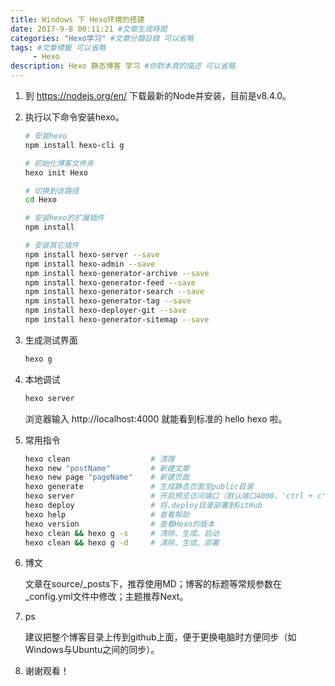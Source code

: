 ```yaml
---
title: Windows 下 Hexo环境的搭建
date: 2017-9-8 00:11:21 #文章生成時間
categories: "Hexo学习" #文章分類目錄 可以省略
tags: #文章標籤 可以省略
     - Hexo
description: Hexo 静态博客 学习 #你對本頁的描述 可以省略
---
```


1. 到 https://nodejs.org/en/ 下载最新的Node并安装，目前是v8.4.0。

2. 执行以下命令安装hexo。

    ``` bash
    # 安装hexo
    npm install hexo-cli g

    # 初始化博客文件夹
    hexo init Hexo

    # 切换到该路径
    cd Hexo

    # 安装hexo的扩展插件
    npm install

    # 安装其它插件
    npm install hexo-server --save
    npm install hexo-admin --save
    npm install hexo-generator-archive --save
    npm install hexo-generator-feed --save
    npm install hexo-generator-search --save
    npm install hexo-generator-tag --save
    npm install hexo-deployer-git --save
    npm install hexo-generator-sitemap --save
    ```

3. 生成测试界面    

    ``` bash
    hexo g
    ```

4. 本地调试    

    ``` bash
    hexo server
    ```
    浏览器输入 http://localhost:4000 就能看到标准的 hello hexo 啦。

5. 常用指令

    ``` bash
    hexo clean                  # 清理
    hexo new "postName"         # 新建文章
    hexo new page "pageName"    # 新建页面
    hexo generate               # 生成静态页面至public目录
    hexo server                 # 开启预览访问端口（默认端口4000，'ctrl + c'关闭server）
    hexo deploy                 # 将.deploy目录部署到GitHub
    hexo help                   # 查看帮助
    hexo version                # 查看Hexo的版本
    hexo clean && hexo g -s     # 清除、生成、启动
    hexo clean && hexo g -d     # 清除、生成、部署
    ```

6. 博文

     文章在source/_posts下，推荐使用MD；博客的标题等常规参数在_config.yml文件中修改；主题推荐Next。

7. ps

    建议把整个博客目录上传到github上面，便于更换电脑时方便同步（如Windows与Ubuntu之间的同步）。

8. 谢谢观看！
